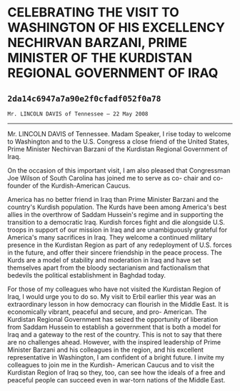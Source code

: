 # CELEBRATING THE VISIT TO WASHINGTON OF HIS EXCELLENCY NECHIRVAN  BARZANI, PRIME MINISTER OF THE KURDISTAN REGIONAL GOVERNMENT OF IRAQ
## `2da14c6947a7a90e2f0cfadf052f0a78`
`Mr. LINCOLN DAVIS of Tennessee — 22 May 2008`

---


Mr. LINCOLN DAVIS of Tennessee. Madam Speaker, I rise today to 
welcome to Washington and to the U.S. Congress a close friend of the 
United States, Prime Minister Nechirvan Barzani of the Kurdistan 
Regional Government of Iraq.

On the occasion of this important visit, I am also pleased that 
Congressman Joe Wilson of South Carolina has joined me to serve as co-
chair and co-founder of the Kurdish-American Caucus.

America has no better friend in Iraq than Prime Minister Barzani and 
the country's Kurdish population. The Kurds have been among America's 
best allies in the overthrow of Saddam Hussein's regime and in 
supporting the transition to a democratic Iraq. Kurdish forces fight 
and die alongside U.S. troops in support of our mission in Iraq and are 
unambiguously grateful for America's many sacrifices in Iraq. They 
welcome a continued military presence in the Kurdistan Region as part 
of any redeployment of U.S. forces in the future, and offer their 
sincere friendship in the peace process. The Kurds are a model of 
stability and moderation in Iraq and have set themselves apart from the 
bloody sectarianism and factionalism that bedevils the political 
establishment in Baghdad today.

For those of my colleagues who have not visited the Kurdistan Region 
of Iraq, I would urge you to do so. My visit to Erbil earlier this year 
was an extraordinary lesson in how democracy can flourish in the Middle 
East. It is economically vibrant, peaceful and secure, and pro-
American. The Kurdistan Regional Government has seized the opportunity 
of liberation from Saddam Hussein to establish a government that is 
both a model for Iraq and a gateway to the rest of the country. This is 
not to say that there are no challenges ahead. However, with the 
inspired leadership of Prime Minister Barzani and his colleagues in the 
region, and his excellent representative in Washington, I am confident 
of a bright future. I invite my colleagues to join me in the Kurdish-
American Caucus and to visit the Kurdistan Region of Iraq so they, too, 
can see how the ideals of a free and peaceful people can succeed even 
in war-torn nations of the Middle East.
